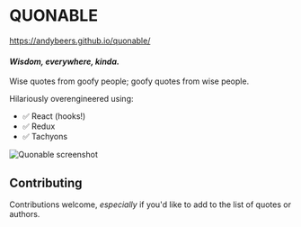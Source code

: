 # QUONABLE
https://andybeers.github.io/quonable/

#### _Wisdom, everywhere, kinda._

Wise quotes from goofy people; goofy quotes from wise people.

Hilariously overengineered using:
- ✅ React (hooks!)
- ✅ Redux
- ✅ Tachyons

<img src="https://i.imgur.com/z5EEbmY.jpg" alt="Quonable screenshot">

## Contributing

Contributions welcome, _especially_ if you'd like to add to the list of quotes or authors.
